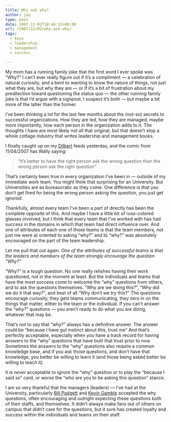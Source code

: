 ```yaml
---
title: Why ask why?
author: jay
type: post
date: 2007-12-02T18:44:12+00:00
url: /2007/12/02/why-ask-why/
tags:
  - keys
  - leadership
  - management
  - success

---
```

My mom has a running family joke that the first word I ever spoke was “Why?” I can’t ever really figure out if it’s a compliment — a celebration of natural curiosity, and a bent to wanting to know the nature of things, not just what they are, but why they are — or if it’s a bit of frustration about my predilection toward questioning the status quo — the other running family joke is that I’d argue with a signpost. I suspect it’s both — but maybe a bit more of the latter than the former.

I’ve been thinking a lot for the last few months about the (not-so) secrets to successful organizations. How they are led, how they are managed, maybe more importantly, how each person in the organization adds to it. The thoughts I have are most likely not all that original, but that doesn’t stop a whole cottage industry that writes leadership and management books.

I finally caught up on my [Dilbert][1] feeds yesterday, and the comic from 11/04/2007 has Wally saying:

> “It’s better to have the right person ask the wrong question than the wrong person ask the right question”

That’s certainly been true in every organization I’ve been in — outside of my immediate work team. You might think that surprising for an University. But Universities are as bureaucratic as they come. One difference is that you don’t get fired for being the wrong person asking the question, you just get ignored.

Thankfully, almost every team I’ve been a part of directly has been the complete opposite of this. And maybe I have a little bit of rose-colored glasses involved, but I think that every team that I’ve worked with has had success in the domains in which that team had direct influence over. And one of attributes of each one of those teams is that the team members, not just me were a) oriented to asking “why?” and b) “why?” was absolutely encouraged on the part of the team leadership.

Let me pull that out again. _One of the attributes of successful teams is that the leaders and members of the team strongly encourage the question “Why?”_

“Why?” is a tough question. No one really relishes having their work questioned, not in the moment at least. But the individuals and teams that have the most success come to welcome the “why” questions from others, and to ask the questions themselves. “Why are we doing this?”, “Why did we do it that way?”, and best of all “Why don’t we try this?” The questions encourage curiosity, they gets teams communicating, they zero in on the things that matter, either to the team or the individual. If you can’t answer the “why?” questions — you aren’t ready to do what you are doing, whatever that may be.

That’s not to say that “why?” always has a definitive answer. The answer could be “because I have gut instinct about this, trust me” And that’s perfectly acceptable, especially when you have a track record for having answers to the “why” questions that have built that trust prior to now. Sometimes the answers to the “why” questions also require a common knowledge base, and if you ask those questions, and don’t have that knowledge, you better be willing to learn it (and those being asked better be willing to teach it).

It is _never_ acceptable to ignore the “why” question or to play the “because I said so” card, or worse the “who are you to be asking this question” stance.

I am so very thankful that the managers (leaders) — I’ve had at the University, particularly [Bill Padgett][2] and [Kevin Gamble][3] accepted the why questions, often encouraging and outright expecting these questions both of their staffs, and themselves. It didn’t always make fans out of others on campus that didn’t care for the questions, but it sure has created loyalty and success within the individuals and teams on their staff.

 [1]: http://www.dilbert.com
 [2]: http://www.billpadgett.com
 [3]: http://blog.k1v1n.com